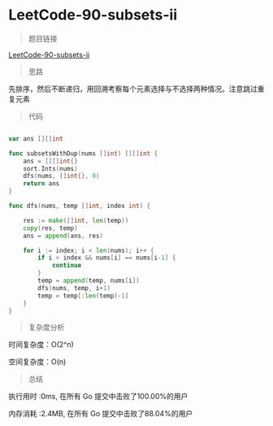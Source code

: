 # LeetCode-90-subsets-ii
>题目链接

[LeetCode-90-subsets-ii](https://leetcode-cn.com/problems/subsets-ii/)

>思路

先排序，然后不断递归，用回溯考察每个元素选择与不选择两种情况。注意跳过重复元素

>代码

```go

var ans [][]int

func subsetsWithDup(nums []int) [][]int {
    ans = [][]int{}
    sort.Ints(nums)
    dfs(nums, []int{}, 0)
    return ans
}

func dfs(nums, temp []int, index int) {

    res := make([]int, len(temp))
    copy(res, temp)
    ans = append(ans, res)

    for i := index; i < len(nums); i++ {
        if i > index && nums[i] == nums[i-1] {
            continue
        }
        temp = append(temp, nums[i])
        dfs(nums, temp, i+1)
        temp = temp[:len(temp)-1]
    }
}
```

>复杂度分析

时间复杂度：O(2^n)

空间复杂度：O(n)

>总结

执行用时 :0ms, 在所有 Go 提交中击败了100.00%的用户

内存消耗 :2.4MB, 在所有 Go 提交中击败了88.04%的用户
